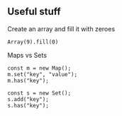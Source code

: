 ## Useful stuff

Create an array and fill it with zeroes
```
Array(9).fill(0)
```

Maps vs Sets

```
const m = new Map();
m.set("key", "value");
m.has("key");

const s = new Set();
s.add("key");
s.has("key");
```